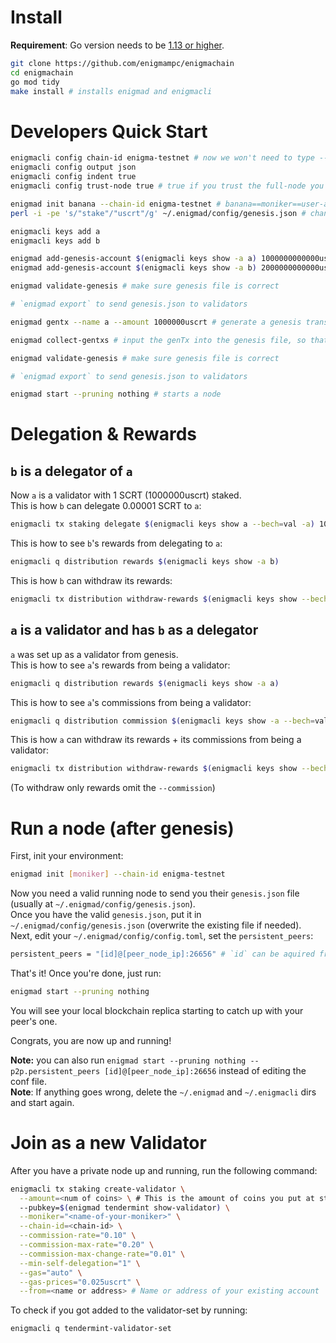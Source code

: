 # Install

**Requirement**: Go version needs to be [1.13 or higher](https://golang.org/dl/).

```bash
git clone https://github.com/enigmampc/enigmachain
cd enigmachain
go mod tidy
make install # installs enigmad and enigmacli
```

# Developers Quick Start

```bash
enigmacli config chain-id enigma-testnet # now we won't need to type --chain-id enigma-testnet every time
enigmacli config output json
enigmacli config indent true
enigmacli config trust-node true # true if you trust the full-node you are connecting to, false otherwise

enigmad init banana --chain-id enigma-testnet # banana==moniker==user-agent of this node
perl -i -pe 's/"stake"/"uscrt"/g' ~/.enigmad/config/genesis.json # change the default staking denom from stake to uscrt

enigmacli keys add a
enigmacli keys add b

enigmad add-genesis-account $(enigmacli keys show -a a) 1000000000000uscrt # 1 SCRT == 10^6 uSCRT
enigmad add-genesis-account $(enigmacli keys show -a b) 2000000000000uscrt # 1 SCRT == 10^6 uSCRT

enigmad validate-genesis # make sure genesis file is correct

# `enigmad export` to send genesis.json to validators

enigmad gentx --name a --amount 1000000uscrt # generate a genesis transaction - this makes a a validator on genesis which stakes 1000000uscrt (1 SCRT)

enigmad collect-gentxs # input the genTx into the genesis file, so that the chain is aware of the validators

enigmad validate-genesis # make sure genesis file is correct

# `enigmad export` to send genesis.json to validators

enigmad start --pruning nothing # starts a node
```

# Delegation & Rewards

## `b` is a delegator of `a`

Now `a` is a validator with 1 SCRT (1000000uscrt) staked.  
This is how `b` can delegate 0.00001 SCRT to `a`:

```bash
enigmacli tx staking delegate $(enigmacli keys show a --bech=val -a) 10uscrt --from b
```

This is how to see `b`'s rewards from delegating to `a`:

```bash
enigmacli q distribution rewards $(enigmacli keys show -a b)
```

This is how `b` can withdraw its rewards:

```bash
enigmacli tx distribution withdraw-rewards $(enigmacli keys show --bech=val -a a) --from b
```

## `a` is a validator and has `b` as a delegator

`a` was set up as a validator from genesis.  
This is how to see `a`'s rewards from being a validator:

```bash
enigmacli q distribution rewards $(enigmacli keys show -a a)
```

This is how to see `a`'s commissions from being a validator:

```bash
enigmacli q distribution commission $(enigmacli keys show -a --bech=val a)
```

This is how `a` can withdraw its rewards + its commissions from being a validator:

```bash
enigmacli tx distribution withdraw-rewards $(enigmacli keys show --bech=val -a a) --from a --commission
```

(To withdraw only rewards omit the `--commission`)

# Run a node (after genesis)

First, init your environment:

```bash
enigmad init [moniker] --chain-id enigma-testnet
```

Now you need a valid running node to send you their `genesis.json` file (usually at `~/.enigmad/config/genesis.json`).  
Once you have the valid `genesis.json`, put it in `~/.enigmad/config/genesis.json` (overwrite the existing file if needed).  
Next, edit your `~/.enigmad/config/config.toml`, set the `persistent_peers`:

```bash
persistent_peers = "[id]@[peer_node_ip]:26656" # `id` can be aquired from your first peer by running `enigmacli status`
```

That's it! Once you're done, just run:

```bash
enigmad start --pruning nothing
```

You will see your local blockchain replica starting to catch up with your peer's one.

Congrats, you are now up and running!

**Note:** you can also run `enigmad start --pruning nothing --p2p.persistent_peers [id]@[peer_node_ip]:26656` instead of editing the conf file.  
**Note**: If anything goes wrong, delete the `~/.enigmad` and `~/.enigmacli` dirs and start again.

# Join as a new Validator

After you have a private node up and running, run the following command:

```bash
enigmacli tx staking create-validator \
  --amount=<num of coins> \ # This is the amount of coins you put at stake. i.e. 100000uscrt
  --pubkey=$(enigmad tendermint show-validator) \
  --moniker="<name-of-your-moniker>" \
  --chain-id=<chain-id> \
  --commission-rate="0.10" \
  --commission-max-rate="0.20" \
  --commission-max-change-rate="0.01" \
  --min-self-delegation="1" \
  --gas="auto" \
  --gas-prices="0.025uscrt" \
  --from=<name or address> # Name or address of your existing account
```

To check if you got added to the validator-set by running:

```bash
enigmacli q tendermint-validator-set
```
